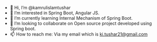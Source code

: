 - 👋 Hi, I’m @kamrulislamtushar
- 👀 I’m interested in Spring Boot, Angular JS.
- 🌱 I’m currently learning Internal Mechanism of Spring Boot.
- 💞️ I’m looking to collaborate on Open source project developed using Spring boot.
- 📫 How to reach me: Via my email which is ki.tushar21@gmail.com

<!---
kamrulislamtushar/kamrulislamtushar is a ✨ special ✨ repository because its `README.md` (this file) appears on your GitHub profile.
You can click the Preview link to take a look at your changes.
--->
